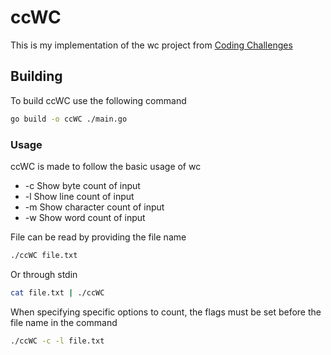 # ccWC

This is my implementation of the wc project from [Coding Challenges](https://codingchallenges.fyi/challenges/challenge-wc)

## Building

To build ccWC use the following command

```bash
go build -o ccWC ./main.go
```

### Usage

ccWC is made to follow the basic usage of wc
  - -c    Show byte count of input
  - -l    Show line count of input
  - -m    Show character count of input
  - -w    Show word count of input

File can be read by providing the file name

```bash
./ccWC file.txt
```

Or through stdin

```bash
cat file.txt | ./ccWC
```

When specifying specific options to count, the flags must be set before the file name in the command

```bash
./ccWC -c -l file.txt
```
